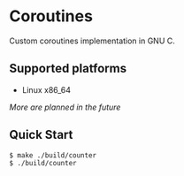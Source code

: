 # Coroutines

Custom coroutines implementation in GNU C.

## Supported platforms

- Linux x86_64

*More are planned in the future*

## Quick Start

```console
$ make ./build/counter
$ ./build/counter
```
